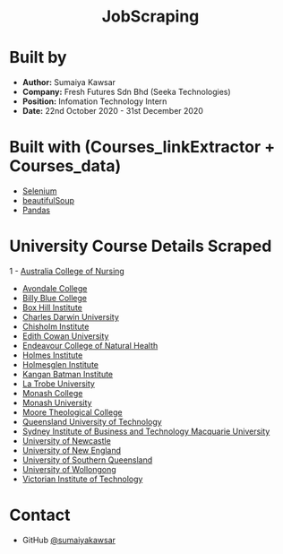 <h1 align="center">JobScraping</h1>

# Built by
- **Author:** Sumaiya Kawsar
- **Company:** Fresh Futures Sdn Bhd (Seeka Technologies)
- **Position:** Infomation Technology Intern
- **Date:** 22nd October 2020 - 31st December 2020



# Built with (Courses_linkExtractor + Courses_data)
- [Selenium](https://www.selenium.dev/documentation/en/getting_started/)
- [beautifulSoup](https://www.crummy.com/software/BeautifulSoup/bs4/doc/)
- [Pandas](https://pandas.pydata.org/pandas-docs/stable/user_guide/10min.html)


# University Course Details Scraped
1 -  [Australia College of Nursing](https://github.com/sumaiyakawsar/JobScraping/tree/main/AustraliaCollegeofNursingScrape)
- [Avondale College](https://github.com/sumaiyakawsar/JobScraping/tree/main/Avondale%20College)
- [Billy Blue College](https://github.com/sumaiyakawsar/JobScraping/tree/main/BillyBlueScrape)
- [Box Hill Institute](https://github.com/sumaiyakawsar/JobScraping/tree/main/BoxHillScrape)
- [Charles Darwin University](https://github.com/sumaiyakawsar/JobScraping/tree/main/CDUScrape)
- [Chisholm Institute](https://github.com/sumaiyakawsar/JobScraping/tree/main/ChisholmScrape)
- [Edith Cowan University](https://github.com/sumaiyakawsar/JobScraping/tree/main/ECUScrape)
- [Endeavour College of Natural Health](https://github.com/sumaiyakawsar/JobScraping/tree/main/EndeavourCNHScrape)
- [Holmes Institute](https://github.com/sumaiyakawsar/JobScraping/tree/main/HolmesInstitute)
- [Holmesglen Institute](https://github.com/sumaiyakawsar/JobScraping/tree/main/HolmesglenScrape)
- [Kangan Batman Institute](https://github.com/sumaiyakawsar/JobScraping/tree/main/KanganScrape)
- [La Trobe University](https://github.com/sumaiyakawsar/JobScraping/tree/main/LaTrobeScrape)
- [Monash College](https://github.com/sumaiyakawsar/JobScraping/tree/main/MonashCollegeScrape)
- [Monash University](https://github.com/sumaiyakawsar/JobScraping/tree/main/MonashScrape)
- [Moore Theological College](https://github.com/sumaiyakawsar/JobScraping/tree/main/MooreScrape)
- [Queensland University of Technology](https://github.com/sumaiyakawsar/JobScraping/tree/main/QUTScrape)
- [Sydney Institute of Business and Technology Macquarie University](https://github.com/sumaiyakawsar/JobScraping/tree/main/SIBTScrape)
- [University of Newcastle](https://github.com/sumaiyakawsar/JobScraping/tree/main/UNCScrap)
- [University of New England](https://github.com/sumaiyakawsar/JobScraping/tree/main/UNEScrape)
- [University of Southern Queensland](https://github.com/sumaiyakawsar/JobScraping/tree/main/USQScrape)
- [University of Wollongong](https://github.com/sumaiyakawsar/JobScraping/tree/main/UWAscrape)
- [Victorian Institute of Technology](https://github.com/sumaiyakawsar/JobScraping/tree/main/VITScrape)

# Contact
- GitHub [@sumaiyakawsar](https://github.com/sumaiyakawsar)

